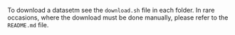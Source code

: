 To download a datasetm see the `download.sh` file in each folder. In rare occasions,
where the download must be done manually, please refer to the `README.md` file.
